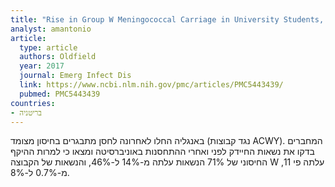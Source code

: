 ```yaml
---
title: "Rise in Group W Meningococcal Carriage in University Students, United Kingdom"
analyst: amantonio
article:
  type: article
  authors: Oldfield
  year: 2017
  journal: Emerg Infect Dis
  link: https://www.ncbi.nlm.nih.gov/pmc/articles/PMC5443439/
  pubmed: PMC5443439
countries:
- בריטניה
---
```


באנגליה החלו לאחרונה לחסן מתבגרים בחיסון מצומד (נגד קבוצות ACWY). המחברים בדקו את נשאות החיידק לפני ואחרי ההתחסנות באוניברסיטה ומצאו כי למרות ההיקף החיסוני של 71% הנשאות עלתה מ-14% ל-46%, והנשאות של הקבוצה W עלתה פי 11, מ-0.7% ל-8%.
